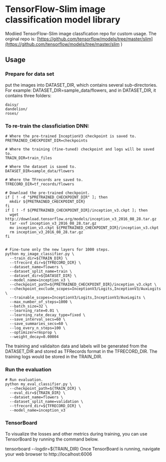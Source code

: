 # TensorFlow-Slim image classification model library

Modiied TensorFlow-Slim image classfication repo for custom usage. The orginal repo is:
[https://github.com/tensorflow/models/tree/master/slim](https://github.com/tensorflow/models/tree/master/slim )


## Usage

### Prepare for data set
put the images into DATASET\_DIR, which contains several sub-directories. For example: DATASET_DIR=sample\_data/flowers, and in DATASET\_DIR, it contains three folders:

```
daisy/
dandelion/
roses/
```


### To re-train the classficiation DNN:

```
# Where the pre-trained InceptionV3 checkpoint is saved to.
PRETRAINED_CHECKPOINT_DIR=checkpoints

# Where the training (fine-tuned) checkpoint and logs will be saved to.
TRAIN_DIR=train_files

# Where the dataset is saved to.
DATASET_DIR=sample_data/flowers

# Where the TFrecords are saved to.
TFRECORD_DIR=tf_records/flowers

# Download the pre-trained checkpoint.
if [ ! -d "$PRETRAINED_CHECKPOINT_DIR" ]; then
  mkdir ${PRETRAINED_CHECKPOINT_DIR}
fi
if [ ! -f ${PRETRAINED_CHECKPOINT_DIR}/inception_v3.ckpt ]; then
  wget http://download.tensorflow.org/models/inception_v3_2016_08_28.tar.gz
  tar -xvf inception_v3_2016_08_28.tar.gz
  mv inception_v3.ckpt ${PRETRAINED_CHECKPOINT_DIR}/inception_v3.ckpt
  rm inception_v3_2016_08_28.tar.gz
fi


# Fine-tune only the new layers for 1000 steps.
python my_image_classifier.py \
  --train_dir=${TRAIN_DIR} \
  --tfrecord_dir=${TFRECORD_DIR} \
  --dataset_name=flowers \
  --dataset_split_name=train \
  --dataset_dir=${DATASET_DIR} \
  --model_name=inception_v3 \
  --checkpoint_path=${PRETRAINED_CHECKPOINT_DIR}/inception_v3.ckpt \
  --checkpoint_exclude_scopes=InceptionV3/Logits,InceptionV3/AuxLogits \
  --trainable_scopes=InceptionV3/Logits,InceptionV3/AuxLogits \
  --max_number_of_steps=1000 \
  --batch_size=32 \
  --learning_rate=0.01 \
  --learning_rate_decay_type=fixed \
  --save_interval_secs=60 \
  --save_summaries_secs=60 \
  --log_every_n_steps=100 \
  --optimizer=rmsprop \
  --weight_decay=0.00004
```

The training and validaiton data and labels will be generated from the DATASET\_DIR and stored as TFRecords format in the TFRECORD\_DIR.  The training logs would be stored in the TRAIN\_DIR.

### Run the evaluation
```
# Run evaluation.
python my_eval_classifier.py \
  --checkpoint_path=${TRAIN_DIR} \
  --eval_dir=${TRAIN_DIR} \
  --dataset_name=flowers \
  --dataset_split_name=validation \
  --tfrecord_dir=${TFRECORD_DIR} \
  --model_name=inception_v3

```
### TensorBoard

To visualize the losses and other metrics during training, you can use TensorBoard by running the command below.

tensorboard --logdir=${TRAIN_DIR}
Once TensorBoard is running, navigate your web browser to http://localhost:6006
